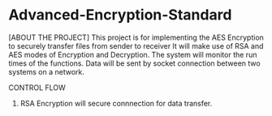 # Advanced-Encryption-Standard

[ABOUT THE PROJECT] 
This project is for implementing the AES Encryption to securely transfer files from sender to receiver It will make use of RSA and AES modes of Encryption and Decryption. The system will monitor the run times of the functions. Data will be sent by socket connection between two systems on a network.

CONTROL FLOW
1. RSA Encryption will secure connnection for data transfer.
